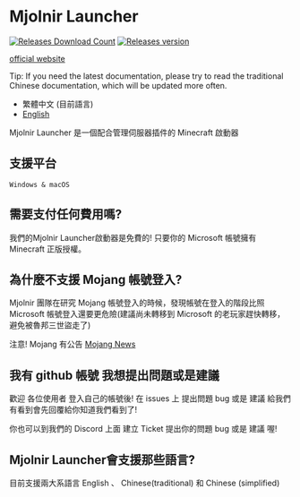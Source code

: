 # Mjolnir Launcher
[![Releases Download Count](https://img.shields.io/github/downloads/Mjolnir-Studio/Mjolnir-Launcher/total.png?&style=for-the-badge&color=Green&label=Downloads)](https://github.com/Mjolnir-Studio/Mjolnir-Launcher/releases/latest)
[![Releases version](https://img.shields.io/github/v/release/Mjolnir-Studio/Mjolnir-Launcher.png?&style=for-the-badge&color=Green&label=releases)](https://github.com/Mjolnir-Studio/Mjolnir-Launcher/releases/latest)

[official website](https://mjolnir.yomisana.xyz/)

Tip: If you need the latest documentation, please try to read the traditional Chinese documentation, which will be updated more often.

- 繁體中文 (目前語言)
- [English](https://github.com/Minecraft-Mjolnir/Mjolnir-Launcher/blob/main/README-eng.md)

Mjolnir Launcher 是一個配合管理伺服器插件的 Minecraft 啟動器

## 支援平台

``Windows & macOS``

## 需要支付任何費用嗎?

我們的Mjolnir Launcher啟動器是免費的!
只要你的 Microsoft 帳號擁有 Minecraft 正版授權。

## 為什麼不支援 Mojang 帳號登入?

Mjolnir 團隊在研究 Mojang 帳號登入的時候，發現帳號在登入的階段比照 Microsoft 帳號登入還要更危險(建議尚未轉移到 Microsoft 的老玩家趕快轉移，避免被魯邦三世盜走了)

注意! Mojang 有公告 [Mojang News](https://www.minecraft.net/en-us/article/last-call-voluntarily-migrate-java-accounts)

## 我有 github 帳號 我想提出問題或是建議

歡迎 各位使用者 登入自己的帳號後! 在 issues 上 提出問題 bug 或是 建議 給我們 有看到會先回覆給你知道我們看到了!

你也可以到我們的 Discord 上面 建立 Ticket 提出你的問題 bug 或是 建議 喔!

## Mjolnir Launcher會支援那些語言?

目前支援兩大系語言 English 、 Chinese(traditional) 和 Chinese (simplified)
